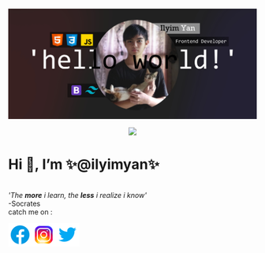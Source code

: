 ![plot](./img/jumbotron.jpg)
<p align="center">
<img src="https://github.com/ilyimyan/ilyimyan/blob/main/gif/meow_code.gif" width="30"><h1>Hi 👋, I’m ✨@ilyimyan✨</h1><br>
 <i>'The <b>more</b> i learn, the <b>less</b> i realize i know'</i><br>
-Socrates<br>
 catch me on :

[![facebook](/img/facebook.png 'Ilyim')](https://web.facebook.com/profile.php?id=100028377257427)[![instagram](/img/instagram.png 'ilyim_yan')](https://www.instagram.com/saroyan_yan/)[![twitter](/img/twitter.png '@ilyim_yan')](https://twitter.com/ilyimyan_yan)

